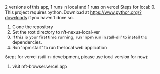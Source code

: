 2 versions of this app, 1 runs in local and 1 runs on vercel
Steps for local:
0. This project requires python. Download at https://www.python.org/?downloads if you haven't done so.
1. Clone the repository
2. Set the root directory to nft-nexus-local-ver
3. If this is your first time running, run 'npm run install-all' to install the dependencies.
4. Run 'npm start' to run the local web application

Steps for vercel (still in-development, please use local version for now):
1. visit nft-browser.vercel.app
